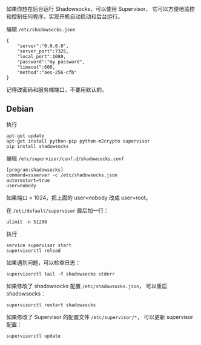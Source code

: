 如果你想在后台运行 Shadowsocks，可以使用 Supervisor，
它可以方便地监控和控制任何程序，实现开机自动启动和后台运行。

编辑 `/etc/shadowsocks.json`


    {
        "server":"0.0.0.0",
        "server_port":7325,
        "local_port":1080,
        "password":"my password",
        "timeout":600,
        "method":"aes-256-cfb"
    }

记得改密码和服务端端口，不要用默认的。

Debian
------

执行

    apt-get update
    apt-get install python-pip python-m2crypto supervisor
    pip install shadowsocks


编辑 `/etc/supervisor/conf.d/shadowsocks.conf`


    [program:shadowsocks]
    command=ssserver -c /etc/shadowsocks.json
    autorestart=true
    user=nobody

如果端口 < 1024，把上面的 user=nobody 改成 user=root。

在 `/etc/default/supervisor` 最后加一行：

    ulimit -n 51200

执行

    service supervisor start
    supervisorctl reload

如果遇到问题，可以检查日志：

    supervisorctl tail -f shadowsocks stderr

如果修改了 shadowsocks 配置 `/etc/shadowsocks.json`，
可以重启 shadowsocks：

    supervisorctl restart shadowsocks

如果修改了 Supervisor 的配置文件 `/etc/supervisor/*`，
可以更新 supervisor 配置：

    supervisorctl update